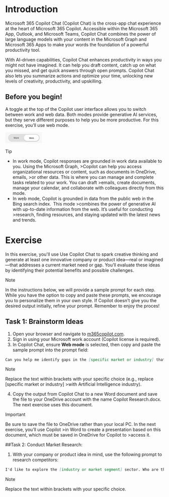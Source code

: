 # Introduction

Microsoft 365 Copilot Chat (Copilot Chat) is the cross-app chat experience at the heart of Microsoft 365 Copilot. Accessible within the Microsoft 365 App, Outlook, and Microsoft Teams, Copilot Chat combines the power of large language models with your content in the Microsoft Graph and Microsoft 365 Apps to make your words the foundation of a powerful productivity tool.

With AI-driven capabilities, Copilot Chat enhances productivity in ways you might not have imagined. It can help you draft content, catch up on what you missed, and get quick answers through open prompts. Copilot Chat also lets you summarize actions and optimize your time, unlocking new levels of creativity, productivity, and upskilling.

## Before you begin!

A toggle at the top of the Copilot user interface allows you to switch between work and web data. Both modes provide generative AI services, but they serve different purposes to help you be more productive. For this exercise, you’ll use web mode.

![Screenshot of toggle view.](./media/toggle.png)

>[!TIP]
>- In work mode, Copilot responses are grounded in work data available to you. Using the Microsoft Graph, >Copilot can help you access organizational resources or content, such as documents in OneDrive, emails, >or other data. This is where you can manage and complete tasks related to your work. You can draft >emails, create documents, manage your calendar, and collaborate with colleagues directly from this mode.
>- In web mode, Copilot is grounded in data from the public web in the Bing search index.  This mode >combines the power of generative AI with up-to-date information from the web. It’s useful for conducting >research, finding resources, and staying updated with the latest news and trends.
>
# Exercise

In this exercise, you'll use Use Copilot Chat to spark creative thinking and generate at least one innovative company or product idea—real or imagined—that addresses a current market need or gap. You’ll evaluate these ideas by identifying their potential benefits and possible challenges.

>[!NOTE]
>In the instructions below, we will provide a sample prompt for each step. While you have the option to copy and paste these prompts, we encourage you to personalize them in your own style.
>If Copilot doesn't give you the desired output initially, refine your prompt.
>Remember to enjoy the proces!


## Task 1: Brainstorm Ideas

1. Open your browser and navigate to [m365copilot.com](https://m365copilot.com).
2. Sign in using your Microsoft work account (Copilot license is required).
3. In Copilot Chat, ensure **Web mode** is selected, then copy and paste the sample prompt into the prompt field:


```md
Can you help me identify gaps in the [specific market or industry] that could be potential opportunities for a new product or company? I’m looking for underserved areas or emerging trends that could be capitalized on.
```
>[!NOTE]
>Replace the text within brackets with your specific choice (e.g., replace [specific market or industry] >with Artificial Intelligence industry).
>

4. Copy the output from Copilot Chat to a new Word document and save the file to your OneDrive account with the name Copilot Research.docx. The next exercise uses this document.

>[!IMPORTANT]
>Be sure to save the file to OneDrive rather than your local PC. In the next exercise, you’ll use Copilot >in Word to create a presentation based on this document, which must be saved in OneDrive for Copilot to >access it.
>

##Task 2: Conduct Market Research:

1. With your company or product idea in mind, use the following prompt to research competitors:

```md
I'd like to explore the [industry or market segment] sector. Who are the key competitors?
```
>[!NOTE]
>Replace the text within brackets with your specific choice.
>
